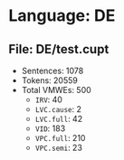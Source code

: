 Language: DE
============

## File: DE/test.cupt
* Sentences: 1078
* Tokens: 20559
* Total VMWEs: 500
  * `IRV`: 40
  * `LVC.cause`: 2
  * `LVC.full`: 42
  * `VID`: 183
  * `VPC.full`: 210
  * `VPC.semi`: 23

